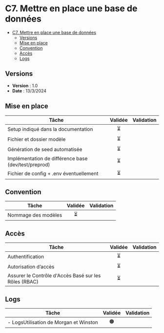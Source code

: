 # C7. Mettre en place une base de données

- [C7. Mettre en place une base de données](#c7-mettre-en-place-une-base-de-données)
  - [Versions](#versions)
  - [Mise en place](#mise-en-place)
  - [Convention](#convention)
  - [Accès](#accès)
  - [Logs](#logs)

## Versions

- **Version** : 1.0
- **Date** : 13/3/2024

## Mise en place

| Tâche                                                | Validée | Validation |
| ---------------------------------------------------- | :-----: | ---------- |
| Setup indiqué dans la documentation                  |   ⏳    |            |
| Fichier et dossier modèle                            |   ⏳    |            |
| Génération de seed automatisée                       |   ⏳    |            |
| Implémentation de différence base (dev/test/preprod) |   ⏳    |            |
| Fichier de config + .env éventuellement              |   ⏳    |            |

## Convention

| Tâche               | Validée | Validation |
| ------------------- | :-----: | ---------- |
| Nommage des modèles |   ⏳    |            |

## Accès

| Tâche                                                 | Validée | Validation |
| ----------------------------------------------------- | :-----: | ---------- |
| Authentification                                      |   ⏳    |            |
| Autorisation d’accès                                  |   ⏳    |            |
| Assurer le Contrôle d'Accès Basé sur les Rôles (RBAC) |   ⏳    |            |

## Logs

| Tâche                                  | Validée | Validation |
| -------------------------------------- | :-----: | ---------- |
| - LogsUtilisation de Morgan et Winston |   🟠     |            |

